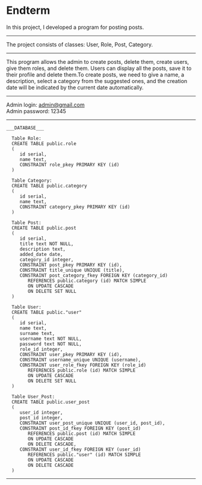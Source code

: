 # Endterm

In this project, I developed a program for posting posts.
___

The project consists of classes: User, Role, Post, Category.
___

This program allows the admin to create posts, delete them, create users, give them roles, and delete them.
Users can display all the posts, save it to their profile and delete them.To create posts, we need to give a name, a description, select a category from the suggested ones, and the creation date will be indicated by the current date automatically.
___

Admin login: admin@gmail.com                                                                                                                                                       
Admin password: 12345
___

    ___DATABASE___

      Table Role:
      CREATE TABLE public.role
      (
         id serial,
         name text,
         CONSTRAINT role_pkey PRIMARY KEY (id)
      )

      Table Category:
      CREATE TABLE public.category
      (
         id serial,
         name text,
         CONSTRAINT category_pkey PRIMARY KEY (id)
      )

      Table Post:
      CREATE TABLE public.post
      (
         id serial,
         title text NOT NULL,
         description text,
         added_date date,
         category_id integer,
         CONSTRAINT post_pkey PRIMARY KEY (id),
         CONSTRAINT title_unique UNIQUE (title),
         CONSTRAINT post_category_fkey FOREIGN KEY (category_id)
            REFERENCES public.category (id) MATCH SIMPLE
            ON UPDATE CASCADE
            ON DELETE SET NULL
      )

      Table User:
      CREATE TABLE public."user"
      (
         id serial,
         name text,
         surname text,
         username text NOT NULL,
         password text NOT NULL,
         role_id integer,
         CONSTRAINT user_pkey PRIMARY KEY (id),
         CONSTRAINT username_unique UNIQUE (username),
         CONSTRAINT user_role_fkey FOREIGN KEY (role_id)
            REFERENCES public.role (id) MATCH SIMPLE
            ON UPDATE CASCADE
            ON DELETE SET NULL
      )

      Table User_Post:
      CREATE TABLE public.user_post
      (
         user_id integer,
         post_id integer,
         CONSTRAINT user_post_unique UNIQUE (user_id, post_id),
         CONSTRAINT post_id_fkey FOREIGN KEY (post_id)
            REFERENCES public.post (id) MATCH SIMPLE
            ON UPDATE CASCADE
            ON DELETE CASCADE,
         CONSTRAINT user_id_fkey FOREIGN KEY (user_id)
            REFERENCES public."user" (id) MATCH SIMPLE
            ON UPDATE CASCADE
            ON DELETE CASCADE
      )
___

